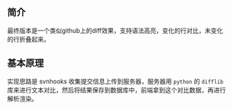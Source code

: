 ## 简介
最终版本是一个类似github上的diff效果，支持语法高亮，变化的行对比，未变化的行折叠起来。

## 基本原理
实现思路是 svnhooks 收集提交信息上传到服务器，服务器用 `python` 的 `difflib` 库来进行文本对比，然后将结果保存到数据库中，前端拿到这个对比数据，再进行解析渲染。
